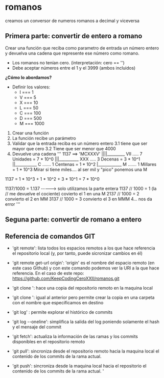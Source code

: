 # romanos
creamos un conversor de numeros romanos a decimal y viceversa

## Primera parte: convertir de entero a romano
Crear una función que reciba como parametro de entrada un número entero
y devuelva una cadena que represente ese número como romano.

- Los romanos no tenían cero. (interpretación: cero == '')
- Debe aceptar números entre el 1 y el 3999 (ambos incluidos)

**¿Cómo lo abordamos?**
 - Definir los valores:
    - I === 1
    - V === 5
    - X === 10
    - L === 50
    - C === 100
    - D === 500
    - M === 1000
1. Crear una función
2. La función recibe un parámetro
3. Validar que la entrada reciba es un número entero
    3.1 tiene que ser mayor que cero
    3.2 Tiene que ser menor que 4000
4. Devuelve una cadena
'''
1137 ==> 'MCXXXV'
||||_________ VII ..... 7 Unidades = 7 * 10^0
|||__________ XXX ..... 3 Decenas = 3 * 10^1
||___________ C ....... 1 Centenas = 1 * 10^2
|____________ M ....... 1 Millares = 1 * 10^3
Mirar si tiene miles.... al ser mil y "pico" ponemos una M

1137 = 1 * 10^3 + 1 * 10^2 + 3 * 10^1 + 7 * 10^0

1137/1000 = 1.137 -----> solo utilizamos la parte entera
1137 // 1000 = 1 (la // me devuelve el cociente) covierto el 1 en una M
2137 // 1000 = 2 convierto el 2 en MM
3137 // 1000 = 3 convierto el 3 en MMM
4... nos da error
'''

## Seguna parte: convertir de romano a entero

## Referencia de comandos GIT
- 'git remote': lista todos los espacios remotos a los que hace referencia el repositorio local (y, por tanto, puede sicronizar cambios en él)
- 'git remote get-url origin': 'origin' es el nombre del espacio remoto (en este caso Github) y con este comando podemos ver la URl a la que hace referencia. En el caso de este repo: https://github.com/KeepCodingCeroXXII/romanos.git
- 'git clone <url-del-repositorio>': hace una copia del repositorio remoto en la maquina local
- 'git clone <url-del-repositorio> <destino>': igual al anterior pero permite crear la copia en una carpeta con el nombre que especificamos en destino
- 'git log' : permite explorar el histórico de commits
- 'git log --oneline': simplifica la salida del log poniendo solamente el hash y el mensaje del commit

- 'git fetch': actualiza la información de las ramas y los commits disponibles en el repositorio remoto
- 'git pull': sincroniza desde el repositorio remoto hacia la maquina local el contenido de los commits de la rama actual.
- 'git push': sincroniza desde la maquina local hacia el repositorio el contenido de los commits de la rama actual.
'